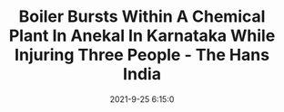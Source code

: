 ---
"title": "Boiler Bursts Within A Chemical Plant In Anekal In Karnataka While Injuring Three People - The Hans India"
"date": "2021-9-25 6:15:0"
"feed_name": "GOOGLENEWSINDUSTRIAL"
"feed_website": "https://news.google.com/search?q=industrial%2Bincident&hl=en-US&gl=US&ceid=US:en"
"feed_rss": "https://news.google.com/rss/search?q=industrial%2Bincident&hl=en-US&gl=US&ceid=US:en"
"link": "https://www.thehansindia.com/karnataka/boiler-bursts-within-a-chemical-plant-in-anekal-inkarnataka-whileinjuring-three-people-708081"
"file": "_posts/2021-1-1-42b472d6bf1d9742b19ddccc4f280612d600246a.md"
"accident": "1"
"drilling": "0"
"dead": "0"
"injured": "3"
"where": "industrial site"
---